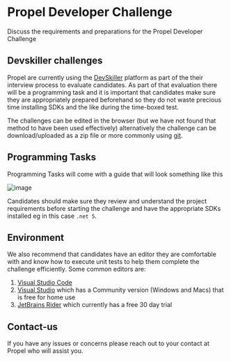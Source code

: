 # Propel Developer Challenge
Discuss the requirements and preparations for the Propel Developer Challenge

## Devskiller challenges
Propel are currently using the [DevSkiller](https://devskiller.com/) platform as part of the their interview process to evaluate candidates. As part of that evaluation there will be a programming task and it is important that candidates make sure they are appropriately prepared beforehand so they do not waste precious time installing SDKs and the like during the time-boxed test.

The challenges can be edited in the browser (but we have not found that method to have been used effectively) alternatively the challenge can be download/uploaded as a zip file or more commonly using [git](https://git-scm.com/). 

## Programming Tasks
Programming Tasks will come with a guide that will look something like this

![image](https://user-images.githubusercontent.com/297165/112397574-784dca80-8d56-11eb-92dc-2cd2d040db13.png)

Candidates should make sure they review and understand the project requirements before starting the challenge and have the appropriate SDKs installed eg in this case `.net 5`.

## Environment
We also recommend that candidates have an editor they are comfortable with and know how to execute unit tests to help them complete the challenge efficiently. Some common editors are: 

1. [Visual Studio Code](https://code.visualstudio.com/)
2. [Visual Studio](https://visualstudio.microsoft.com/) which has a Community version (Windows and Macs) that is free for home use
3. [JetBrains Rider](https://www.jetbrains.com/rider/) which currently has a free 30 day trial

## Contact-us
If you have any issues or concerns please reach out to your contact at Propel who will assist you.
